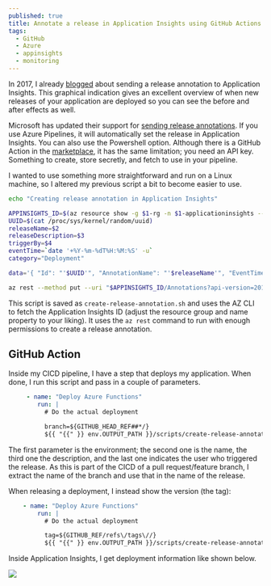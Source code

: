```yaml
---
published: true
title: Annotate a release in Application Insights using GitHub Actions with Bash
tags:
  - GitHub
  - Azure
  - appinsights
  - monitoring
---
```


In 2017, I already [blogged](https://mindbyte.nl/2017/12/21/Application-Insights-release-annotations-from-Linux.html) about sending a release annotation to Application Insights. This graphical indication gives an excellent overview of when new releases of your application are deployed so you can see the before and after effects as well.

Microsoft has updated their support for [sending release annotations](https://docs.microsoft.com/en-us/azure/azure-monitor/app/annotations). If you use Azure Pipelines, it will automatically set the release in Application Insights. You can also use the Powershell option. Although there is a GitHub Action in the [marketplace](https://github.com/marketplace/actions/application-insights-annotations), it has the same limitation; you need an API key. Something to create, store secretly, and fetch to use in your pipeline.

I wanted to use something more straightforward and run on a Linux machine, so I altered my previous script a bit to become easier to use.

```bash
echo "Creating release annotation in Application Insights"

APPINSIGHTS_ID=$(az resource show -g $1-rg -n $1-applicationinsights --resource-type "microsoft.insights/components" --query id -o tsv)
UUID=$(cat /proc/sys/kernel/random/uuid)
releaseName=$2
releaseDescription=$3
triggerBy=$4
eventTime=`date '+%Y-%m-%dT%H:%M:%S' -u`
category="Deployment"

data='{ "Id": "'$UUID'", "AnnotationName": "'$releaseName'", "EventTime":"'$eventTime'", "Category":"'$category'", "Properties":"{ \"ReleaseName\":\"'$releaseName'\", \"ReleaseDescription\" : \"'$releaseDescription'\", \"TriggerBy\": \"'$triggerBy'\" }"}'

az rest --method put --uri "$APPINSIGHTS_ID/Annotations?api-version=2015-05-01" --body "$data" -o none
```

This script is saved as `create-release-annotation.sh` and uses the AZ CLI to fetch the Application Insights ID (adjust the resource group and name property to your liking). It uses the `az rest` command to run with enough permissions to create a release annotation.

## GitHub Action

Inside my CICD pipeline, I have a step that deploys my application. When done, I run this script and pass in a couple of parameters. 

```yaml
     - name: "Deploy Azure Functions"
        run: |
          # Do the actual deployment

          branch=${GITHUB_HEAD_REF##*/}
          ${{ "{{" }} env.OUTPUT_PATH }}/scripts/create-release-annotation.sh tst "Release for $branch" "Release for $branch and SHA ${GITHUB_SHA}" "${GITHUB_ACTOR}"

```

The first parameter is the environment; the second one is the name, the third one the description, and the last one indicates the user who triggered the release. As this is part of the CICD of a pull request/feature branch, I extract the name of the branch and use that in the name of the release.

When releasing a deployment, I instead show the version (the tag):

```yaml
    - name: "Deploy Azure Functions"
        run: |
          # Do the actual deployment

          tag=${GITHUB_REF/refs\/tags\//}
          ${{ "{{" }} env.OUTPUT_PATH }}/scripts/create-release-annotation.sh prd "$tag" "Release of $tag (${GITHUB_SHA})" "${GITHUB_ACTOR}"
```

Inside Application Insights, I get deployment information like shown below.

![](/images/2021-07-11-21-47-51.png)